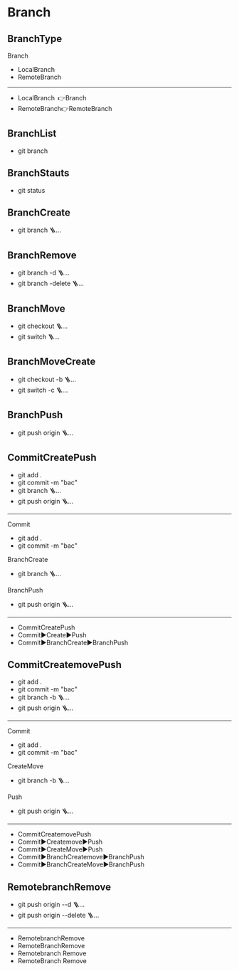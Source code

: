 # Branch


## BranchType
Branch
- LocalBranch
- RemoteBranch
---
- LocalBranch 👉Branch
- RemoteBranch👉RemoteBranch
## BranchList
- git branch
## BranchStauts
- git status


## BranchCreate
- git branch 🪜...
## BranchRemove
- git branch -d 🪜...
- git branch -delete 🪜...



## BranchMove
- git checkout 🪜...
- git switch 🪜...
## BranchMoveCreate
- git checkout -b 🪜...
- git switch -c 🪜...


## BranchPush
- git push origin 🪜...


## CommitCreatePush
- git add .
- git commit -m "bac"
- git branch 🪜...
- git push origin 🪜...
---
Commit
- git add .
- git commit -m "bac"

BranchCreate
- git branch 🪜...

BranchPush
- git push origin 🪜...
--- 
- CommitCreatePush
- Commit▶️Create▶️Push
- Commit▶️BranchCreate▶️BranchPush
## CommitCreatemovePush
- git add .
- git commit -m "bac"
- git branch -b 🪜...
- git push origin 🪜...
---
Commit
- git add .
- git commit -m "bac"

CreateMove
- git branch -b 🪜...

Push
- git push origin 🪜...
---
- CommitCreatemovePush
- Commit▶️Createmove▶️Push
- Commit▶️CreateMove▶️Push
- Commit▶️BranchCreatemove▶️BranchPush
- Commit▶️BranchCreateMove▶️BranchPush

## RemotebranchRemove
- git push origin --d 🪜...
- git push origin --delete 🪜...
---
- RemotebranchRemove
- RemoteBranchRemove
- Remotebranch Remove
- RemoteBranch Remove
